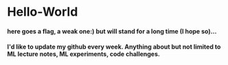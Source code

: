 # Hello-World


#### here goes a flag, a weak one:) but will stand for a long time (I hope so)...
#### I'd like to update my github every week. Anything about but not limited to ML lecture notes, ML experiments, code challenges.





